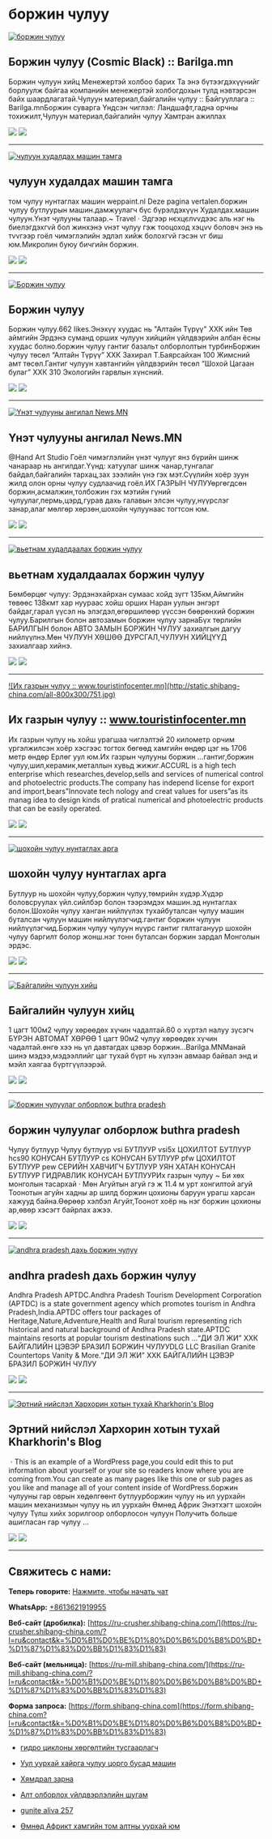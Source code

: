 # боржин чулуу

<a href="https://swt.shibang-china.com/?l=ru&img&k=%D0%B1%D0%BE%D1%80%D0%B6%D0%B8%D0%BD+%D1%87%D1%83%D0%BB%D1%83%D1%83" target="_blank">![боржин чулуу](http://static.shibang-china.com/all-800x300/16.jpg)</a>

## Боржин чулуу (Cosmic Black) :: Barilga.mn
Боржин чулуун хийц Менежертэй холбоо барих Та энэ бүтээгдэхүүнийг борлуулж байгаа компанийн менежертэй холбогдохын тулд нэвтэрсэн байх шаардлагатай.Чулуун материал,байгалийн чулуу :: Байгууллага :: Barilga.mnБоржин суварга Үндсэн чиглэл: Ландшафт,гадна орчны тохижилт,Чулуун материал,байгалийн чулуу Хамтран ажиллах


<a href="https://whatsapp.shibangsoft.com/WhatsApp.php" target="_blank" title="WhatsApp">![](http://static.shibang-china.com/icon/whatsapp.png)</a> <a href="https://swt.shibang-china.com/?l=ru&icon&k=%D0%B1%D0%BE%D1%80%D0%B6%D0%B8%D0%BD+%D1%87%D1%83%D0%BB%D1%83%D1%83" target="_blank">![](http://static.shibang-china.com/icon/chat-ru.png)</a>

---

<a href="https://swt.shibang-china.com/?l=ru&img&k=%D0%B1%D0%BE%D1%80%D0%B6%D0%B8%D0%BD+%D1%87%D1%83%D0%BB%D1%83%D1%83" target="_blank">![чулуун худалдах машин тамга](http://static.shibang-china.com/all-800x300/838.jpg)</a>

## чулуун худалдах машин тамга
том чулуу нунтаглах машин weppaint.nl Deze pagina vertalen.боржин чулуу бутлуурын машин.дамжуулагч бүс бүрэлдэхүүн Худалдах.машин чулуун.Үнэт чулууны талаар.~ Travel&nbsp;&#0183;&#32;Эдгээр нєхцєлvvдээс аль нэг нь биелэгдэхгvй бол жинхэнэ vнэт чулуу гэж тооцоход хэцvv боловч энэ нь тvvгээр гоёл чимэглэлийн эдлэл хийж болохгvй гэсэн vг биш юм.Микролин буюу бичгийн боржин.


<a href="https://whatsapp.shibangsoft.com/WhatsApp.php" target="_blank" title="WhatsApp">![](http://static.shibang-china.com/icon/whatsapp.png)</a> <a href="https://swt.shibang-china.com/?l=ru&icon&k=%D0%B1%D0%BE%D1%80%D0%B6%D0%B8%D0%BD+%D1%87%D1%83%D0%BB%D1%83%D1%83" target="_blank">![](http://static.shibang-china.com/icon/chat-ru.png)</a>

---

<a href="https://swt.shibang-china.com/?l=ru&img&k=%D0%B1%D0%BE%D1%80%D0%B6%D0%B8%D0%BD+%D1%87%D1%83%D0%BB%D1%83%D1%83" target="_blank">![Боржин чулуу](http://static.shibang-china.com/all-800x300/300.jpg)</a>

## Боржин чулуу
Боржин чулуу.662 likes.Энэхүү хуудас нь &quot;Алтайн Түрүү&quot; ХХК ийн Төв аймгийн Эрдэнэ суманд орших чулуун хийцийн үйлдвэрийн албан ёсны хуудас болно.боржин чулуу гантиг базальт олборлолтын турбинБоржин чулуу төсөл “Алтайн Түрүү” ХХК Захирал Т.Баярсайхан 100 Жимсний амт төсөл.Гантиг чулуун хавтангийн үйлдвэрийн төсөл “Шохой Цагаан булаг” ХХК 310 Экологийн гарвлын хүнсний.


<a href="https://whatsapp.shibangsoft.com/WhatsApp.php" target="_blank" title="WhatsApp">![](http://static.shibang-china.com/icon/whatsapp.png)</a> <a href="https://swt.shibang-china.com/?l=ru&icon&k=%D0%B1%D0%BE%D1%80%D0%B6%D0%B8%D0%BD+%D1%87%D1%83%D0%BB%D1%83%D1%83" target="_blank">![](http://static.shibang-china.com/icon/chat-ru.png)</a>

---

<a href="https://swt.shibang-china.com/?l=ru&img&k=%D0%B1%D0%BE%D1%80%D0%B6%D0%B8%D0%BD+%D1%87%D1%83%D0%BB%D1%83%D1%83" target="_blank">![Үнэт чулууны ангилал News.MN](http://static.shibang-china.com/all-800x300/1235.jpg)</a>

## Үнэт чулууны ангилал News.MN
@Hand Art Studio Гоёл чимэглэлийн үнэт чулууг янз бүрийн шинж чанараар нь ангилдаг.Yүнд: хатуулаг шинж чанар,тунгалаг байдал,байгалийн тархац,зах зээлийн үнэ гэх мэт.Сүүлийн хоёр зуун жилд олон орны чулуу судлаачид гоёл.ИХ ГАЗРЫН ЧУЛУУөргөгдсөн боржин,асмалжин,толбожин гэх мэтийн гүний чулуулаг,пермь,цэрд,гурав дахь галавын элсэн чулуу,нүүрслэг занар,алаг мөлгөр хөрзөн,шохойн чулуунаас тогтсон юм.


<a href="https://whatsapp.shibangsoft.com/WhatsApp.php" target="_blank" title="WhatsApp">![](http://static.shibang-china.com/icon/whatsapp.png)</a> <a href="https://swt.shibang-china.com/?l=ru&icon&k=%D0%B1%D0%BE%D1%80%D0%B6%D0%B8%D0%BD+%D1%87%D1%83%D0%BB%D1%83%D1%83" target="_blank">![](http://static.shibang-china.com/icon/chat-ru.png)</a>

---

<a href="https://swt.shibang-china.com/?l=ru&img&k=%D0%B1%D0%BE%D1%80%D0%B6%D0%B8%D0%BD+%D1%87%D1%83%D0%BB%D1%83%D1%83" target="_blank">![вьетнам худалдаалах боржин чулуу](http://static.shibang-china.com/all-800x300/486.jpg)</a>

## вьетнам худалдаалах боржин чулуу
Бөмбөрцөг чулуу: Эрдэнэхайрхан сумаас хойд зүгт 135км,Аймгийн төвөөс 138кмт хар нуураас хойш орших Наран уулын энгэрт байдаг,гарал үүсэл нь элэгдэл,өгөршилөөр үүссэн бөөрөнхий боржин чулуу.Барилгын болон автозамын боржин чулуу зарнаБүх төрлийн БАРИЛГЫН болон АВТО ЗАМЫН БОРЖИН ЧУЛУУ захиалгын дагуу нийлүүлнэ.Мөн ЧУЛУУН ХӨШӨӨ ДУРСГАЛ,ЧУЛУУН ХИЙЦҮҮД захиалгаар хийнэ.


<a href="https://whatsapp.shibangsoft.com/WhatsApp.php" target="_blank" title="WhatsApp">![](http://static.shibang-china.com/icon/whatsapp.png)</a> <a href="https://swt.shibang-china.com/?l=ru&icon&k=%D0%B1%D0%BE%D1%80%D0%B6%D0%B8%D0%BD+%D1%87%D1%83%D0%BB%D1%83%D1%83" target="_blank">![](http://static.shibang-china.com/icon/chat-ru.png)</a>

---

<a href="https://swt.shibang-china.com/?l=ru&img&k=%D0%B1%D0%BE%D1%80%D0%B6%D0%B8%D0%BD+%D1%87%D1%83%D0%BB%D1%83%D1%83" target="_blank">![Их газрын чулуу :: www.touristinfocenter.mn](http://static.shibang-china.com/all-800x300/751.jpg)</a>

## Их газрын чулуу :: www.touristinfocenter.mn
Их газрын чулуу нь хойш урагшаа чиглэлтэй 20 километр орчим үргэлжилсэн хоёр хэсгээс тогтох бөгөөд хамгийн өндөр цэг нь 1706 метр өндөр Ерлөг уул юм.Их газрын чулууны боржин …гантиг,боржин чулуу,шил,керамик,металлын хувьд жижиг.ACCURL is a high tech enterprise which researches,develop,sells and services of numerical control and photoelectric products.The company has independ license for export and import,bears”Innovate tech nology and creat values for users”as its manag idea to design kinds of pratical numerical and photoelectric products that can be easily operated.


<a href="https://whatsapp.shibangsoft.com/WhatsApp.php" target="_blank" title="WhatsApp">![](http://static.shibang-china.com/icon/whatsapp.png)</a> <a href="https://swt.shibang-china.com/?l=ru&icon&k=%D0%B1%D0%BE%D1%80%D0%B6%D0%B8%D0%BD+%D1%87%D1%83%D0%BB%D1%83%D1%83" target="_blank">![](http://static.shibang-china.com/icon/chat-ru.png)</a>

---

<a href="https://swt.shibang-china.com/?l=ru&img&k=%D0%B1%D0%BE%D1%80%D0%B6%D0%B8%D0%BD+%D1%87%D1%83%D0%BB%D1%83%D1%83" target="_blank">![шохойн чулуу нунтаглах арга](http://static.shibang-china.com/all-800x300/973.jpg)</a>

## шохойн чулуу нунтаглах арга
Бутлуур нь шохойн чулуу,боржин чулуу,төмрийн хүдэр.Хүдэр боловсруулах үйл.сийлбэр болон тээрэмдэх машин.эд нунтаглах болон.Шохойн чулуу ханган нийлүүлэх тухайбуталсан чулуу машин буталсан чулуун машин нийлүүлэгчид.гантиг боржин чулуун нийлүүлэгчид.Боржин чулуу чулуун нүүрс гантиг гялтагануур шохойн чулуу баргилт болор жонш.нэг тонн буталсан боржин зардал Монголын эрдэс.


<a href="https://whatsapp.shibangsoft.com/WhatsApp.php" target="_blank" title="WhatsApp">![](http://static.shibang-china.com/icon/whatsapp.png)</a> <a href="https://swt.shibang-china.com/?l=ru&icon&k=%D0%B1%D0%BE%D1%80%D0%B6%D0%B8%D0%BD+%D1%87%D1%83%D0%BB%D1%83%D1%83" target="_blank">![](http://static.shibang-china.com/icon/chat-ru.png)</a>

---

<a href="https://swt.shibang-china.com/?l=ru&img&k=%D0%B1%D0%BE%D1%80%D0%B6%D0%B8%D0%BD+%D1%87%D1%83%D0%BB%D1%83%D1%83" target="_blank">![Байгалийн чулуун хийц](http://static.shibang-china.com/all-800x300/1456.jpg)</a>

## Байгалийн чулуун хийц
1 цагт 100м2 чулуу хөрөөдөх хүчин чадалтай.60 o хүртэл налуу зүсэгч БҮРЭН АВТОМАТ ХӨРӨӨ 1 цагт 90м2 чулуу хөрөөдөх хүчин чадалтай.өнгө хээ нь үл давтагдах цэвэр боржин…Barilga.MNМанай шинэ мэдээ,мэдээллийг цаг тухай бүрт нь хүлээн авмаар байвал энд и мэйл хаягаа бүртгүүлээрэй.


<a href="https://whatsapp.shibangsoft.com/WhatsApp.php" target="_blank" title="WhatsApp">![](http://static.shibang-china.com/icon/whatsapp.png)</a> <a href="https://swt.shibang-china.com/?l=ru&icon&k=%D0%B1%D0%BE%D1%80%D0%B6%D0%B8%D0%BD+%D1%87%D1%83%D0%BB%D1%83%D1%83" target="_blank">![](http://static.shibang-china.com/icon/chat-ru.png)</a>

---

<a href="https://swt.shibang-china.com/?l=ru&img&k=%D0%B1%D0%BE%D1%80%D0%B6%D0%B8%D0%BD+%D1%87%D1%83%D0%BB%D1%83%D1%83" target="_blank">![боржин чулуулаг олборлож buthra pradesh](http://static.shibang-china.com/all-800x300/1351.jpg)</a>

## боржин чулуулаг олборлож buthra pradesh
Чулуу бутлуур Чулуу бутлуур vsi БУТЛУУР vsi5x ЦОХИЛТОТ БУТЛУУР hcs90 КОНУСАН БУТЛУУР cs КОНУСАН БУТЛУУР pfw ЦОХИЛТОТ БУТЛУУР pew СЕРИЙН ХАВЧИГЧ БУТЛУУР УЯН ХАТАН КОНУСАН БУТЛУУР ГИДРАВЛИК КОНУСАН БУТЛУУРИх газрын чулуу ~ Би хөх монголын тасархай&nbsp;&#0183;&#32;Мөн Агуйтын агуй гэ ж 11.4 м урт хонгилтой агуй Тоонотын агуйн хадны ар шилд боржин цохионы баруун урагш харсан хажууд байна.Өөрөөр хэлбэл Агуйт,Тоонот хоёр нь нэг боржин цохионы ар,өвөр хэсэгт байрлах ажээ.


<a href="https://whatsapp.shibangsoft.com/WhatsApp.php" target="_blank" title="WhatsApp">![](http://static.shibang-china.com/icon/whatsapp.png)</a> <a href="https://swt.shibang-china.com/?l=ru&icon&k=%D0%B1%D0%BE%D1%80%D0%B6%D0%B8%D0%BD+%D1%87%D1%83%D0%BB%D1%83%D1%83" target="_blank">![](http://static.shibang-china.com/icon/chat-ru.png)</a>

---

<a href="https://swt.shibang-china.com/?l=ru&img&k=%D0%B1%D0%BE%D1%80%D0%B6%D0%B8%D0%BD+%D1%87%D1%83%D0%BB%D1%83%D1%83" target="_blank">![andhra pradesh дахь боржин чулуу](http://static.shibang-china.com/all-800x300/1446.jpg)</a>

## andhra pradesh дахь боржин чулуу
Andhra Pradesh APTDC.Andhra Pradesh Tourism Development Corporation (APTDC) is a state government agency which promotes tourism in Andhra Pradesh,India.APTDC offers tour packages of Heritage,Nature,Adventure,Health and Rural tourism representing rich historical and natural background of Andhra Pradesh state.APTDC maintains resorts at popular tourism destinations such …“ДИ ЭЛ ЖИ” ХХК БАЙГАЛИЙН ЦЭВЭР БРАЗИЛ БОРЖИН ЧУЛУУDLG LLC Brasilian Granite Countertops Vanity &amp; More.“ДИ ЭЛ ЖИ” ХХК БАЙГАЛИЙН ЦЭВЭР БРАЗИЛ БОРЖИН ЧУЛУУ


<a href="https://whatsapp.shibangsoft.com/WhatsApp.php" target="_blank" title="WhatsApp">![](http://static.shibang-china.com/icon/whatsapp.png)</a> <a href="https://swt.shibang-china.com/?l=ru&icon&k=%D0%B1%D0%BE%D1%80%D0%B6%D0%B8%D0%BD+%D1%87%D1%83%D0%BB%D1%83%D1%83" target="_blank">![](http://static.shibang-china.com/icon/chat-ru.png)</a>

---

<a href="https://swt.shibang-china.com/?l=ru&img&k=%D0%B1%D0%BE%D1%80%D0%B6%D0%B8%D0%BD+%D1%87%D1%83%D0%BB%D1%83%D1%83" target="_blank">![Эртний нийслэл Хархорин хотын тухай Kharkhorin's Blog](http://static.shibang-china.com/all-800x300/59.jpg)</a>

## Эртний нийслэл Хархорин хотын тухай Kharkhorin's Blog
&nbsp;&#0183;&#32;This is an example of a WordPress page,you could edit this to put information about yourself or your site so readers know where you are coming from.You can create as many pages like this one or sub pages as you like and manage all of your content inside of WordPress.боржин чулууны гар оврын хөдөлгөөнт бутлуурборжин чулуу нь ил уурхайн машин механизмын чулуу нь ил уурхайн Өмнөд Африк Энэтхэгт шохойн чулуу Түлш хийх зорилгоор олборлосон чулуун Получить больше ашигласан гар чулуу …


<a href="https://whatsapp.shibangsoft.com/WhatsApp.php" target="_blank" title="WhatsApp">![](http://static.shibang-china.com/icon/whatsapp.png)</a> <a href="https://swt.shibang-china.com/?l=ru&icon&k=%D0%B1%D0%BE%D1%80%D0%B6%D0%B8%D0%BD+%D1%87%D1%83%D0%BB%D1%83%D1%83" target="_blank">![](http://static.shibang-china.com/icon/chat-ru.png)</a>

---
## Свяжитесь с нами:

**Теперь говорите:** [Нажмите, чтобы начать чат](https://swt.shibang-china.com?l=ru&contact&k=%D0%B1%D0%BE%D1%80%D0%B6%D0%B8%D0%BD+%D1%87%D1%83%D0%BB%D1%83%D1%83)

**WhatsApp:**  [+8613621919955](https://whatsapp.shibangsoft.com/WhatsApp.php)

**Веб-сайт (дробилка):** [https://ru-crusher.shibang-china.com/](https://ru-crusher.shibang-china.com/?l=ru&contact&k=%D0%B1%D0%BE%D1%80%D0%B6%D0%B8%D0%BD+%D1%87%D1%83%D0%BB%D1%83%D1%83)

**Веб-сайт (мельница):** [https://ru-mill.shibang-china.com/](https://ru-mill.shibang-china.com/?l=ru&contact&k=%D0%B1%D0%BE%D1%80%D0%B6%D0%B8%D0%BD+%D1%87%D1%83%D0%BB%D1%83%D1%83)

**Форма запроса:** [https://form.shibang-china.com](https://form.shibang-china.com?l=ru&contact&k=%D0%B1%D0%BE%D1%80%D0%B6%D0%B8%D0%BD+%D1%87%D1%83%D0%BB%D1%83%D1%83)

* [гидро циклоны хөргөлтийн тусгаарлагч](../128/%D0%B3%D0%B8%D0%B4%D1%80%D0%BE%20%D1%86%D0%B8%D0%BA%D0%BB%D0%BE%D0%BD%D1%8B%20%D1%85%D3%A9%D1%80%D0%B3%D3%A9%D0%BB%D1%82%D0%B8%D0%B9%D0%BD%20%D1%82%D1%83%D1%81%D0%B3%D0%B0%D0%B0%D1%80%D0%BB%D0%B0%D0%B3%D1%87.md)

* [Уул уурхай хайрга чулуу цорго бусад машин](../128/%D0%A3%D1%83%D0%BB%20%D1%83%D1%83%D1%80%D1%85%D0%B0%D0%B9%20%D1%85%D0%B0%D0%B9%D1%80%D0%B3%D0%B0%20%D1%87%D1%83%D0%BB%D1%83%D1%83%20%D1%86%D0%BE%D1%80%D0%B3%D0%BE%20%D0%B1%D1%83%D1%81%D0%B0%D0%B4%20%D0%BC%D0%B0%D1%88%D0%B8%D0%BD.md)

* [Хямдрал зарна](../129/%D0%A5%D1%8F%D0%BC%D0%B4%D1%80%D0%B0%D0%BB%20%D0%B7%D0%B0%D1%80%D0%BD%D0%B0.md)

* [Алт олборлох үйлдвэрлэлийн шугам](../129/%D0%90%D0%BB%D1%82%20%D0%BE%D0%BB%D0%B1%D0%BE%D1%80%D0%BB%D0%BE%D1%85%20%D2%AF%D0%B9%D0%BB%D0%B4%D0%B2%D1%8D%D1%80%D0%BB%D1%8D%D0%BB%D0%B8%D0%B9%D0%BD%20%D1%88%D1%83%D0%B3%D0%B0%D0%BC.md)

* [gunite aliva 257](../130/gunite%20aliva%20257.md)

* [Өмнөд Африкт хамгийн том алтны уурхай юм](../127/%D3%A8%D0%BC%D0%BD%D3%A9%D0%B4%20%D0%90%D1%84%D1%80%D0%B8%D0%BA%D1%82%20%D1%85%D0%B0%D0%BC%D0%B3%D0%B8%D0%B9%D0%BD%20%D1%82%D0%BE%D0%BC%20%D0%B0%D0%BB%D1%82%D0%BD%D1%8B%20%D1%83%D1%83%D1%80%D1%85%D0%B0%D0%B9%20%D1%8E%D0%BC.md)